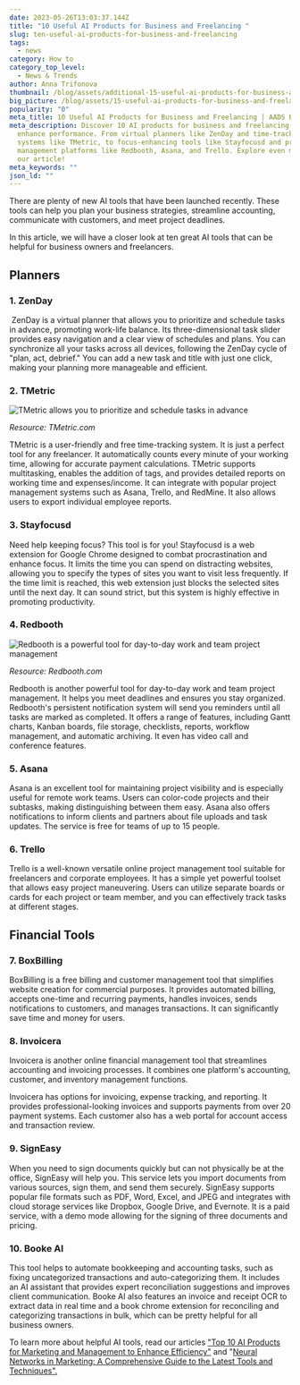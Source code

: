 ```yaml
---
date: 2023-05-26T13:03:37.144Z
title: "10 Useful AI Products for Business and Freelancing "
slug: ten-useful-ai-products-for-business-and-freelancing
tags:
  - news
category: How to
category_top_level:
  - News & Trends
author: Anna Trifonova
thumbnail: /blog/assets/additional-15-useful-ai-products-for-business-and-freelancing.png
big_picture: /blog/assets/15-useful-ai-products-for-business-and-freelancing.png
popularity: "0"
meta_title: 10 Useful AI Products for Business and Freelancing | AADS Blog
meta_description: Discover 10 AI products for business and freelancing that can
  enhance performance. From virtual planners like ZenDay and time-tracking
  systems like TMetric, to focus-enhancing tools like Stayfocusd and project
  management platforms like Redbooth, Asana, and Trello. Explore even more with
  our article!
meta_keywords: ""
json_ld: ""
---
```

There are plenty of new AI tools that have been launched recently. These tools can help you plan your business strategies, streamline accounting, communicate with customers, and meet project deadlines. 

In this article, we will have a closer look at ten great AI tools that can be helpful for business owners and freelancers. 

## Planners

### 1. ZenDay

 ZenDay is a virtual planner that allows you to prioritize and schedule tasks in advance, promoting work-life balance. Its three-dimensional task slider provides easy navigation and a clear view of schedules and plans. You can synchronize all your tasks across all devices, following the ZenDay cycle of "plan, act, debrief." You can add a new task and title with just one click, making your planning more manageable and efficient. 

### 2. TMetric

![TMetric allows you to prioritize and schedule tasks in advance](/blog/assets/img-advantages.svg "TMetric is a user-friendly and free time-tracking system")

*Resource: TMetric.com*

TMetric is a user-friendly and free time-tracking system. It is just a perfect tool for any freelancer. It automatically counts every minute of your working time, allowing for accurate payment calculations. TMetric supports multitasking, enables the addition of tags, and provides detailed reports on working time and expenses/income. It can integrate with popular project management systems such as Asana, Trello, and RedMine. It also allows users to export individual employee reports. 

### 3. Stayfocusd

Need help keeping focus? This tool is for you! Stayfocusd is a web extension for Google Chrome designed to combat procrastination and enhance focus. It limits the time you can spend on distracting websites, allowing you to specify the types of sites you want to visit less frequently. If the time limit is reached, this web extension just blocks the selected sites until the next day. It can sound strict, but this system is highly effective in promoting productivity.

### 4. Redbooth

![Redbooth is a powerful tool for day-to-day work and team project management](/blog/assets/x4-timeline2x.png.pagespeed.ic.idrhoepexw.png "Redbooth is a powerful tool for day-to-day work and team project management")

*Resource: Redbooth.com*

Redbooth is another powerful tool for day-to-day work and team project management. It helps you meet deadlines and ensures you stay organized. Redbooth's persistent notification system will send you reminders until all tasks are marked as completed. It offers a range of features, including Gantt charts, Kanban boards, file storage, checklists, reports, workflow management, and automatic archiving. It even has video call and conference features.

### 5. Asana

Asana is an excellent tool for maintaining project visibility and is especially useful for remote work teams. Users can color-code projects and their subtasks, making distinguishing between them easy. Asana also offers notifications to inform clients and partners about file uploads and task updates. The service is free for teams of up to 15 people.

### 6. Trello

Trello is a well-known versatile online project management tool suitable for freelancers and corporate employees. It has a simple yet powerful toolset that allows easy project maneuvering. Users can utilize separate boards or cards for each project or team member, and you can effectively track tasks at different stages. 

## Financial Tools

### 7. BoxBilling

BoxBilling is a free billing and customer management tool that simplifies website creation for commercial purposes. It provides automated billing, accepts one-time and recurring payments, handles invoices, sends notifications to customers, and manages transactions. It can significantly save time and money for users.

### 8. Invoicera

Invoicera is another online financial management tool that streamlines accounting and invoicing processes. It combines one platform's accounting, customer, and inventory management functions. 

Invoicera has options for invoicing, expense tracking, and reporting. It provides professional-looking invoices and supports payments from over 20 payment systems. Each customer also has a web portal for account access and transaction review. 

### 9. SignEasy

When you need to sign documents quickly but can not physically be at the office, SignEasy will help you. This service lets you import documents from various sources, sign them, and send them securely. SignEasy supports popular file formats such as PDF, Word, Excel, and JPEG and integrates with cloud storage services like Dropbox, Google Drive, and Evernote. It is a paid service, with a demo mode allowing for the signing of three documents and pricing. 

### 10. Booke AI

This tool helps to automate bookkeeping and accounting tasks, such as fixing uncategorized transactions and auto-categorizing them. It includes an AI assistant that provides expert reconciliation suggestions and improves client communication. Booke AI also features an invoice and receipt OCR to extract data in real time and a book chrome extension for reconciling and categorizing transactions in bulk, which can be pretty helpful for all business owners. 



To learn more about helpful AI tools, read our articles ["Top 10 AI Products for Marketing and Management to Enhance Efficiency"](https://aads.com/blog/top-ten-ai-products-for-marketing-and-management-to-enhance-efficiency/) and "[Neural Networks in Marketing: A Comprehensive Guide to the Latest Tools and Techniques".](https://aads.com/blog/%20Neural-Networks-in-Marketing:-A-Comprehensive-Guide-to-the-Latest-Tools-and-Techniques/)

